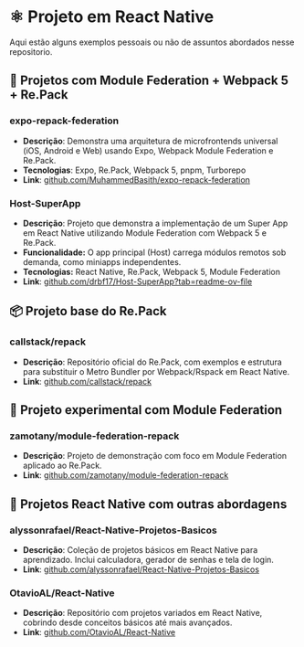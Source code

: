 # ⚛️ Projeto em React Native

Aqui estão alguns exemplos pessoais ou não de assuntos abordados nesse repositorio. 

## 🧩 Projetos com Module Federation + Webpack 5 + Re.Pack

### **expo-repack-federation**
- **Descrição**: Demonstra uma arquitetura de microfrontends universal (iOS, Android e Web) usando Expo, Webpack Module Federation e Re.Pack.
- **Tecnologias**: Expo, Re.Pack, Webpack 5, pnpm, Turborepo
- **Link**: [github.com/MuhammedBasith/expo-repack-federation](https://github.com/MuhammedBasith/expo-repack-federation)

### **Host-SuperApp**
- **Descrição**: Projeto que demonstra a implementação de um Super App em React Native utilizando Module Federation com Webpack 5 e Re.Pack.
- **Funcionalidade:** O app principal (Host) carrega módulos remotos sob demanda, como miniapps independentes.
- **Tecnologias:** React Native, Re.Pack, Webpack 5, Module Federation
- **Link**: [github.com/drbf17/Host-SuperApp?tab=readme-ov-file](https://github.com/drbf17/Host-SuperApp?tab=readme-ov-file)

## 📦 Projeto base do Re.Pack

### **callstack/repack**
- **Descrição**: Repositório oficial do Re.Pack, com exemplos e estrutura para substituir o Metro Bundler por Webpack/Rspack em React Native.
- **Link**: [github.com/callstack/repack](https://github.com/callstack/repack)

## 🧪 Projeto experimental com Module Federation

### **zamotany/module-federation-repack**
- **Descrição**: Projeto de demonstração com foco em Module Federation aplicado ao Re.Pack.
- **Link**: [github.com/zamotany/module-federation-repack](https://github.com/zamotany/module-federation-repack)

## 📱 Projetos React Native com outras abordagens

### **alyssonrafael/React-Native-Projetos-Basicos**
- **Descrição**: Coleção de projetos básicos em React Native para aprendizado. Inclui calculadora, gerador de senhas e tela de login.
- **Link**: [github.com/alyssonrafael/React-Native-Projetos-Basicos](https://github.com/alyssonrafael/React-Native-Projetos-Basicos)

### **OtavioAL/React-Native**
- **Descrição**: Repositório com projetos variados em React Native, cobrindo desde conceitos básicos até mais avançados.
- **Link**: [github.com/OtavioAL/React-Native](https://github.com/OtavioAL/React-Native)
